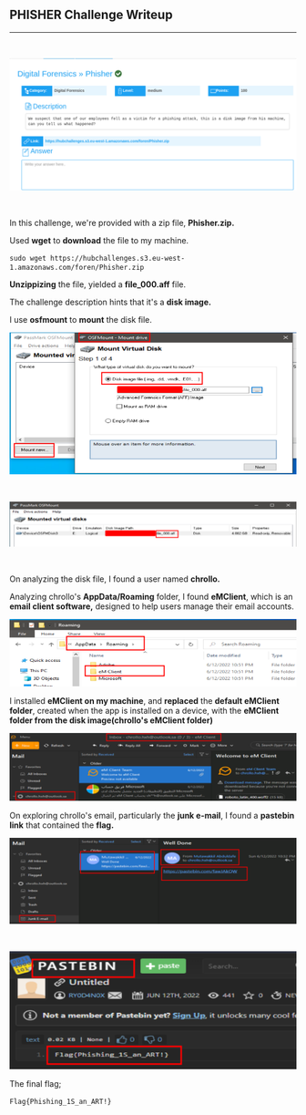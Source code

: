 ## PHISHER Challenge Writeup
---
<br>

![phisher](images/phisher.png)

<br>

In this challenge, we're provided with a zip file, **Phisher.zip.**

Used **wget** to **download** the file to my machine.

```shell
sudo wget https://hubchallenges.s3.eu-west-1.amazonaws.com/foren/Phisher.zip
```

**Unzippizing** the file, yielded a **file_000.aff** file.

The challenge description hints that it's a **disk image.**

I use **osfmount** to **mount** the disk file.

![phisher](images/mount.png)

<br>

![phisher](images/disk.png)

<br>

On analyzing the disk file, I found a user named **chrollo.**

Analyzing chrollo's **AppData/Roaming** folder, I found **eMClient**, which is an **email client software,** designed to help users manage their email accounts.

![phisher](images/client.png)

I installed **eMClient on my machine**, and **replaced** the **default eMClient folder**, created when the app is installed on a device, with the **eMClient folder from the disk image(chrollo's eMClient folder)**

![phisher](images/chrollo.png)

On exploring chrollo's email, particularly the **junk e-mail**, I found a **pastebin link** that contained the **flag.**

![phisher](images/paste.png)

<br>

![phisher](images/flag.png)

The final flag;

```shell
Flag{Phishing_1S_an_ART!}
```


